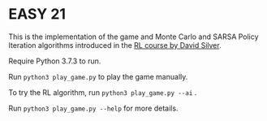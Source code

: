 # EASY 21

This is the implementation of the game and Monte Carlo and SARSA Policy Iteration algorithms
introduced in the [RL course by David Silver](http://www0.cs.ucl.ac.uk/staff/d.silver/web/Teaching.html).

Require Python 3.7.3 to run.

Run `python3 play_game.py` to play the game manually.
 
To try the RL algorithm, run `python3 play_game.py --ai` .

Run `python3 play_game.py --help` for more details.